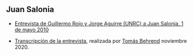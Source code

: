 Juan Salonia
---


* [Entrevista de Guillermo Rojo y Jorge Aguirre (UNRC) a Juan Salonia, 1 de mayo 2010](Salonia_Rojo_Aguirre_2010_05_01.mp3)

* [Transcripción de la entrevista](Entrevista%20Juan%20Salonia%2020100501.md), realizada por [Tomás Behrend](../Tomás%20Behrend/) noviembre 2020.

